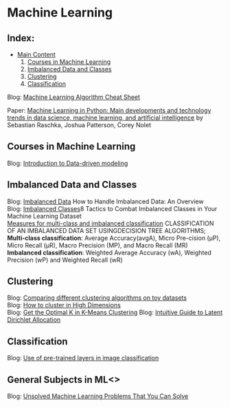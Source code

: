 # Machine Learning
## **Index:**
- [Main Content](#content)
  1.  [Courses in Machine Learning](#course)
  2.  [Imbalanced Data and Classes](#imbalanced)
  3.  [Clustering](#clustering)
  4.  [Classification](#classification)

Blog: [Machine Learning Algorithm Cheat Sheet](https://scikit-learn.org/stable/tutorial/machine_learning_map/index.html)

Paper: [Machine Learning in Python: Main developments and technology trends in data science, machine learning, and artificial intelligence](https://arxiv.org/abs/2002.04803) by Sebastian Raschka, Joshua Patterson, Corey Nolet

## <a name="course"></a>Courses in Machine Learning
  Blog: [Introduction to Data-driven modeling](https://github.com/PredictiveIntelligenceLab/ENM360)

## <a name="imbalanced"></a>Imbalanced Data and Classes
  Blog: [Imbalanced Data](https://www.datascience.com/blog/imbalanced-data) How to Handle Imbalanced Data: An Overview <br>
  Blog: [Imbalanced Classes](https://machinelearningmastery.com/tactics-to-combat-imbalanced-classes-in-your-machine-learning-dataset)8 Tactics to Combat Imbalanced Classes in Your Machine Learning Dataset <br>
  [Measures for multi-class and imbalanced classification](https://www.scientificbulletin.upb.ro/rev_docs_arhiva/rez57a_274304.pdf) CLASSIFICATION  OF  AN  IMBALANCED  DATA  SET  USINGDECISION  TREE  ALGORITHMS;
    <b>Multi-class classification</b>: Average  Accuracy(avgA), Micro Pre-cision (μP), Micro Recall (μR), Macro Precision (MP),  and Macro Recall (MR)<br/> 
    <b>Imbalanced classification</b>: Weighted Average Accuracy (wA), Weighted Precision (wP) and Weighted Recall (wR)

## <a name="clustering"></a>Clustering
  Blog: [Comparing different clustering algorithms on toy datasets](https://scikit-learn.org/stable/auto_examples/cluster/plot_cluster_comparison.html#sphx-glr-auto-examples-cluster-plot-cluster-comparison-py)<br/>
  Blog: [How to cluster in High Dimensions](https://towardsdatascience.com/how-to-cluster-in-high-dimensions-4ef693bacc6)<br/>
  Blog: [Get the Optimal K in K-Means Clustering](https://medium.com/towards-artificial-intelligence/get-the-optimal-k-in-k-means-clustering-d45b5b8a4315)
  Blog: [Intuitive Guide to Latent Dirichlet Allocation](https://towardsdatascience.com/light-on-math-machine-learning-intuitive-guide-to-latent-dirichlet-allocation-437c81220158)
 
## <a name="classification"></a>Classification
Blog: [Use of pre-trained layers in image classification](https://medium.com/@ODSC/how-to-leverage-pre-trained-layers-in-image-classification-31fb9b8cdd0)

##  <a  name="general">General Subjects in ML<>
  Blog: [Unsolved Machine Learning Problems That You Can Solve](https://blog.grakn.ai/unsolved-machine-learning-problems-that-you-can-solve-35e4ddc561b9)
